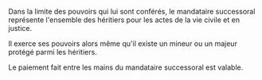 Dans la limite des pouvoirs qui lui sont conférés, le mandataire successoral représente l'ensemble des héritiers pour les actes de la vie civile et en justice.

Il exerce ses pouvoirs alors même qu'il existe un mineur ou un majeur protégé parmi les héritiers.

Le paiement fait entre les mains du mandataire successoral est valable.
